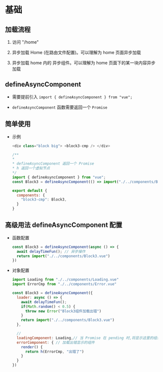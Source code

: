 # 基础

## 加载流程

1.  访问 "/home"

2.  异步加载 Home (在路由文件配置)。可以理解为 home 页面异步加载

3.  异步加载 home 内的 异步组件。可以理解为 home 页面下的某一块内容异步加载

## defineAsyncComponent

*   需要提前引入 `import { defineAsyncComponent } from "vue";`

*   `defineAsyncComponent` 函数需要返回一个 `Promise`

## 简单使用

*   示例

    ```javascript
    <div class="block big"> <block3-cmp /> </div>

    /**
    * 
    * defineAsyncComponent 返回一个 Promise
    * h 返回一个虚拟节点
    */
    import { defineAsyncComponent } from "vue";
    const Block3 = defineAsyncComponent(() => import("./../components/Block3.vue"));

    export default {
      components: {
        "block3-cmp": Block3,
      }
    }
    ```

## 高级用法 defineAsyncComponent 配置

*   函数配置

    ```javascript
    const Block3 = defineAsyncComponent(async () => {
      await delayTimeFun(); // 异步操作
      return import("./../components/Block3.vue")
    })
    ```

*   对象配置

    ```javascript
    import Loading from "./../components/Loading.vue"
    import ErrorCmp from "./../components/Error.vue"

    const Block3 = defineAsyncComponent({
      loader: async () => {
        await delayTimeFun();
        if(Math.random() < 0.5) {
          throw new Error("Block3组件加载出错")
        }
        return import("./../components/Block3.vue")
      },

      // 
      loadingComponent: Loading,// 当 Promise 在 pending 时,将显示这里的组件
      errorComponent: { // 加载出错显示的组件
        render() {
          return h(ErrorCmp, "出错了")
        }
      }
    })
    ```

